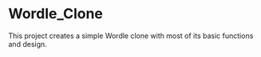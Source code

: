 # Wordle_Clone
This project creates a simple Wordle clone with most of its basic functions and design. 
